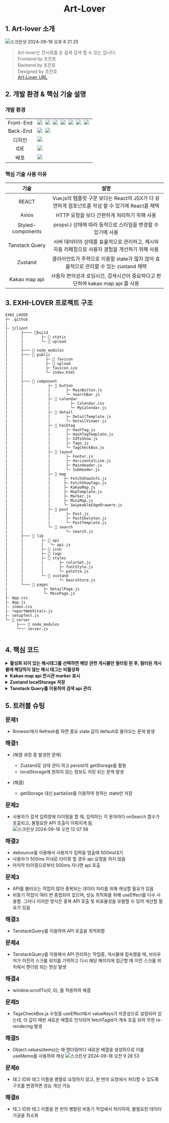 <h1 align='center'><b>Art-Lover</b></h1>

## **1. Art-lover 소개**

![스크린샷 2024-09-16 오후 6 21 25](https://github.com/user-attachments/assets/717a97f0-dc62-49ec-9b1d-cd105cbee2c3)

> Art-lover는 전시회를 손 쉽게 검색 할 수 있는 입니다.<br/>
> Frontend by 조진호<br/>
> Backend by 조진호 <br/>
> Designed by 조진호 <br/>
[Art-Lover URL](https://art-lover.co.kr)<br/>
                                                               
## **2. 개발 환경 & 핵심 기술 설명**

### **개발 환경**

<table>
<tr>
 <td align="center">Front-End</td>
 <td>
	<img src="https://img.shields.io/badge/React-61DAFB?style=for-the-badge&logo=React&logoColor=white"/>&nbsp 
  	<img src="https://img.shields.io/badge/javascript-F7DF1E?style=for-the-badge&logo=javascript&logoColor=black"/>&nbsp
  	<img src="https://img.shields.io/badge/styled--Components-db7093?style=for-the-badge&logo=styled-Components&logoColor=black"/>&nbsp 
  	<img src="https://img.shields.io/badge/Axios-white?style=for-the-badge&logo=Axios&logoColor=black"/>&nbsp 
  	<img src="https://img.shields.io/badge/ReactQuery-FF4154?style=for-the-badge&logo=ReactQuery&logoColor=black"/>&nbsp 
   	<img src="https://img.shields.io/badge/Zustand-61DAFB?style=for-the-badge&logo=React&logoColor=white"/>&nbsp 
   	<img src="https://img.shields.io/badge/MUI-007FFF?style=for-the-badge&logo=MUI&logoColor=white"/>&nbsp 
 </td>
</tr>
	
<tr>
 <td align="center">Back-End</td>
 <td>
	 <img src="https://img.shields.io/badge/Node.js-339933?style=flat-square&logo=Node.js&logoColor=white"/>&nbsp
	 <img src="https://img.shields.io/badge/Express-000000?style=flat-square&logo=Express&logoColor=white"/>&nbsp
</tr>

<tr>
 <td align="center">디자인</td>
 <td>
    <img src="https://img.shields.io/badge/Figma-d90f42?style=for-the-badge&logo=Figma&logoColor=white"/>&nbsp  
 </td>
</tr>

<tr>
 <td align="center">IDE</td>
 <td>
    <img src="https://img.shields.io/badge/VSCode-007ACC?style=for-the-badge&logo=Visual%20Studio%20Code&logoColor=white"/>&nbsp
</tr>

 <td align="center">배포</td>
 <td>
	 <img src="https://img.shields.io/badge/cPanel-FF6C2C?style=flat-square&logo=cPanel&logoColor=white"/>&nbsp
</tr>
</table>

### **핵심 기술 사용 이유**

|     **기술**      |                                                   **설명**                                                    |
| :---------------: | :-----------------------------------------------------------------------------------------------------------: |
|       REACT       | Vue.js의 템플릿 구문 보다는 React의 JSX가 더 유연하게 컴포넌트를 작성 할 수 있기에 React를 채택|
|       Axios       | HTTP 요청을 보다 간편하게 처리하기 위해 사용 |
| Styled-components |    props나 상태에 따라 동적으로 스타일을 변경할 수 있기에 사용      |
|  Tanstack Query | 서버 데이터의 상태를 효율적으로 관리하고, 캐시와 자동 리페칭으로 사용자 경험을 개선하기 위해 사용  |
| Zustand  | 클라이언트가 주력으로 이용할 state가 많지 않아 효율적으로 관리할 수 있는 zustand 채택 |
| Kakao map api  | 사용자 편의성과 로딩시간, 검색시간이 중요하다고 판단하여  kakao map api 를 사용  |




## **3. EXHI-LOVER 프로젝트 구조**

```
EXHI_LOVER
├─ .github
|  
├- 📂client
|      ├──── 📂build
|      |        ├─ 📂 static
|      |        └─ 📂 upload
|      |
|      ├─── 📂 node_modules
|      ├─── 📂 public
|      |          ├─ 📂 favicon
|      |          ├─ 📂 upload
|      |          ├─ favicon.ico
|      |          └─ index.html
|      |
|      ├─── 📂 component
|      |           ├─ 📂 button
|      |           |       ├─ MainButton.js
|      |           |       └─ SearchBar.js
|      |           ├─ 📂 calendar
|      |           |         ├─ Calendar.css
|      |           |         └─ MyCalendar.js
|      |           ├─ 📂 detail
|      |           |       ├─ DetailTemplate.js
|      |           |       └─ DetailViewer.js
|      |           ├─ 📂 hashtag
|      |           |       ├─ HashTag.js
|      |           |       ├─ HashTagTemplate.js
|      |           |       ├─ IdToShow.js
|      |           |       ├─ Tags.js
|      |           |       └─ TagCheckBox.js
|      |           ├─ 📂 layout
|      |           |       ├─ Footer.js
|      |           |       ├─ HorizontalLine.js
|      |           |       ├─ MainHeader.js
|      |           |       └─ SubHeader.js
|      |           ├─ 📂 map
|      |           |      ├─ FetchShowInfo.js
|      |           |      ├─ FetchShowTags.js
|      |           |      ├─ KaKaoMap.js
|      |           |      ├─ MapTemplate.js
|      |           |      ├─ Marker.js
|      |           |      ├─ MiniMap.js
|      |           |      └─ SwipeableEdgeDrawere.js
|      |           ├─ 📂 post
|      |           |       ├─ Post.js
|      |           |       ├─ PostSkeleton.js
|      |           |       └─ PostTemplate.js
|      |           └─ 📂 search   
|      |                   └─ Search.js
|      ├─── 📂 lib     
|      |        ├─ 📂 api
|      |        |   └─ api.js
|      |        ├─ 📂 icon
|      |        ├─ 📂 logo
|      |        ├─ 📂 styles
|      |        |       ├─ colorSet.js
|      |        |       ├─ fontStyle.js
|      |        |       └─ palette.js
|      |        └─ 📂 zustand
|      |                └─ bearsStore.js
|      └─── 📂 pages
|                ├─ DetailPage.js
|                └─ MainPage.js
├- App.css
├- App.js
├- index.css
├- reportWebVitals.js
├- setupTest.js
└─ 📂 server
	 ├─── 📂 node_modules
	 └─── server.js
	   
```

## **4. 핵심 코드**

<details>
  <summary>
    <b>
	활성화 되어 있는 해시태그를 선택하면 해당 관련 게시물만 필터링 된 후, 필터된 게시물에 해당하지 않는 해시 태그는 비활성화
    </b>
  </summary>

- 미디어 아트 선택하기 전<br/>
![스크린샷 2024-09-16 오후 6 25 39](https://github.com/user-attachments/assets/1785fe59-99bc-4a08-ad8b-7c0bad4475b7)

- 미디어 아트 선택 한 후<br/>
![스크린샷 2024-09-16 오후 6 25 57](https://github.com/user-attachments/assets/68f238ce-0d32-4df3-8b81-1f28fca30352)

```JSX

  const TagsCheckBox = ({ title, items, handleCheckedItems, tags }) => {
  const [checkedItems, setCheckedItems] = useState([]);
  const [disableTagIds, setDisableTagIds] = useState([]);
  const [error, setError] = useState(null);

  const objectKeys = Object.keys(items); // string, object의 앞
  const valueKeys = Object.values(items); // int, object의 뒤

  useEffect(() => {
    handleCheckedItems(checkedItems);
  }, [handleCheckedItems, checkedItems]);

  useEffect(() => {
    const fetchTagId = async () => {
      try {
        if (tags !== null) {
          setError(null);
          const TagIds = tags.map((obj) => obj.tag_id);
          const filteredDisableTagIds = valueKeys.filter(
            (element) => !TagIds.includes(element)
          );
          setDisableTagIds(filteredDisableTagIds);
        }
      } catch (e) {
        setError(e);
      }
    };

    fetchTagId();
  }, [tags]);

  const handleItemClick = (index) => {
    if (checkedItems.includes(index)) {
      setCheckedItems((val) => val.filter((text) => text !== index));
    } else {
      setCheckedItems((val) => [...val, index]);
    }
  };

  const handleReset = () => {
    setCheckedItems([]);
  };

  return (
    <Box>
      <p>
        {title}
        <button onClick={handleReset}>선택 초기화</button>
      </p>
      <br />
      <Container>
        {objectKeys.map((item) => (
          <Item
            key={items[item]}
            checked={checkedItems.includes(items[item])}
            onClick={() => handleItemClick(items[item])}
            disable={disableTagIds.includes(items[item])}
          >
            {checkedItems.includes(item) && <Done />}
            {item}
          </Item>
        ))}
      </Container>
    </Box>
  );
};

```

</details>

<details><summary><b>Kakao map api 전시관 marker 표시</b></summary>
<br/>

![스크린샷 2024-09-16 오후 6 54 00](https://github.com/user-attachments/assets/6469000f-c9cf-418b-b0b6-1ac080a14cc8)

- Marker 표시 

```jsx
//MapTemplate.js
const MapTemplate = () => {
  const [state, setState] = useState({
    center: {
      lat: 37.56649,
      lng: 126.978488,
    },
    errMsg: null,
    isLoading: true,
  });

  const { positions, isLoading: markersLoading } = Marker(); // Marker에서 로딩 상태와 positions을 받음

  const [flag, setFlag] = useState(false); // true -> marker 활성화 (위치 활성화를 하지 않으면 no marker)

  useEffect(() => {
    if (navigator.geolocation) {
      // GeoLocation을 이용해서 접속 위치를 얻어옵니다
      navigator.geolocation.getCurrentPosition(
        (position) => {
          setState((prev) => ({
            ...prev,
            center: {
              lat: position.coords.latitude, // 위도
              lng: position.coords.longitude, // 경도
            },
            isLoading: false,
          }));
        },
        (err) => {
          setState((prev) => ({
            ...prev,
            errMsg: err.message,
            isLoading: false,
          }));
        }
      );
    } else {
      // HTML5의 GeoLocation을 사용할 수 없을때 마커 표시 위치와 인포윈도우 내용을 설정합니다
      setState((prev) => ({
        ...prev,
        errMsg: "geolocation을 사용할수 없어요..",
        isLoading: false,
      }));
    }
  }, []);

  useEffect(() => {
    if (!state.isLoading && !markersLoading) {
      setFlag(true); // 모든 로딩이 완료되었을 때 flag를 true로 설정
    }
  }, [state.isLoading, markersLoading]);
  if (!flag) {
    return (
      <>
        <div>loading...</div>
      </>
    );
  }
```

```jsx
//Marker.js
import { useQuery } from "@tanstack/react-query";
import { fetchGalleryLocation } from "../../lib/api/Api";

function Marker() {
  const {
    data: galleries,
    isLoading,
    error,
  } = useQuery({
    queryKey: ["galleries"],
    queryFn: fetchGalleryLocation,
  });

  const positions = galleries
    ? galleries.map((gallery) => ({
        id: gallery.id,
        title: gallery.gallery_name,
        latlng: {
          lat: parseFloat(gallery.gallery_add_tude.split(",")[1]),
          lng: parseFloat(gallery.gallery_add_tude.split(",")[0]),
        },
        add: gallery.gallery_add_word,
        contact: gallery.gallery_phone_num,
        url: gallery.site,
        onDisplay: gallery.on_display,
      }))
    : [];

  return { positions, isLoading, error }; // positions, 로딩 상태, 에러 반환
}

export default Marker;

```

</details>

<details><summary><b>Zustand localStorage 저장</b></summary>
<br/>
	
![스크린샷 2024-09-16 오후 6 59 49](https://github.com/user-attachments/assets/bd4c1fc7-3433-4e9c-b4b1-ec7f1307df6d)

- 필요한 정보만 localstorage에 저장

```jsx
//bearsStore.js
import { create } from "zustand";
import { persist } from "zustand/middleware";

const useBearsStore = create(
  persist(
    (set) => ({
      menuValue: "0",
      setMenuValue: (value) => set({ menuValue: value }),
      buttonValue: 0,
      setButtonValue: (value) => set({ buttonValue: value }),
      lastClickedMarker: {
        lat: 0,
        lng: 0,
      },
      setLastClickedMarker: (lat, lng) =>
        set({ lastClickedMarker: { lat, lng } }),
    }),
    {
      name: "bears-storage",
      partialize: (state) => ({
        menuValue: state.menuValue,
        buttonValue: state.buttonValue,
      }),
    }
  )
);

export default useBearsStore;

```

</details>

<details><summary><b>Tanstack Query를 이용하여 검색 api 관리</b></summary>
<br/>

![스크린샷 2024-09-16 오후 7 16 00](https://github.com/user-attachments/assets/ef282666-2866-4950-9b25-c6261ee5abc2)


```jsx
function Search() {
  const [paginationValue, setPaginationValue] = useState(1);
  const [searchQuery, setSearchQuery] = useState("");
  const initialLoadRef = useRef(true);

  const { menuValue, setMenuValue } = useBearsStore(); // Access Zustand store

  const onSearch = useCallback(
    (searchString) => setSearchQuery(searchString),
    []
  );

  // Tanstack Query 사용
  const {
    data: showsData,
    error,
    isLoading,
  } = useQuery({
    queryKey: ["shows", searchQuery, menuValue, paginationValue],
    queryFn: () =>
      fetchShowsbySearchQuery(searchQuery, menuValue, paginationValue),
    keepPreviousData: true, // 추가적인 옵션을 여기에 넣을 수 있습니다.
    staleTime: 1000 * 5,
  });
  // 페이지 카운트를 계산합니다.
  const pageCount = showsData ? Math.ceil(showsData.totalCount / 10) : 1;

  // 페이징 변화 시 스크롤 조정
  React.useEffect(() => {
    if (!initialLoadRef.current) {
      let location = document.querySelector("#Art").offsetTop;
      window.scrollTo({
        top: location - 20,
      });
    } else {
      initialLoadRef.current = false;
    }
  }, [paginationValue]);
```

</details>

## **5. 트러블 슈팅**

<b style="font-size:18px">문제1</b><br/>

- Browser에서 Refresh를 하면 중요 state 값이 default로 돌아오는 문제 발생 

<b style="font-size:18px">해결1</b><br/>

- (해결 과정 중 발생한 문제) 
	- Zustand로 상태 관리 하고 persist의 getStorage를 활용<br/>
	- localStorage에 원하지 않는 정보도 저장 되는 문제 발생<br/>

- (해결)
	- getStorage 대신 partialize를 이용하여 원하는 state만 저장 <br/>

<b style="font-size:18px">문제2</b><br/>

- 사용자가 검색 입력창에 타이핑을 할 때, 입력하는 각 문자마다 onSearch 함수가 호출되고, 불필요한 API 호출이 이뤄지게 됨.
![스크린샷 2024-09-18 오전 12 07 58](https://github.com/user-attachments/assets/4eabc55a-4cd6-4244-9750-1faf53356347)

<b style="font-size:18px">해결2</b><br/>

- debounce를 이용해서 사용자가 입력을 멈출때 500ms대기 <br/>
- 사용자가 500ms 이내로 타이핑 할 경우 api 요청을 하지 않음 <br/>
- 마지막 타이핑으로부터 500ms 지나면 api 호출 <br/>


<b style="font-size:18px">문제3</b><br/>

- API를 불러오는 작업이 많아 중복되는 데이터 처리를 위해 캐싱할 필요가 있음
- 비동기 작업이 여러 번 중첩되어 있으며, 성능 최적화를 위해 useEffect를 다수 사용함. 그러나 이러한 방식은 중복 API 호출 및 비효율성을 유발할 수 있어 개선할 필요가 있음

<b style="font-size:18px">해결3</b><br/>

- TanstackQuery를 이용하여 API 호출을 최적화함 <br/>

<b style="font-size:18px">문제4</b><br/>

- TanstackQuery를 이용해서 API 관리하는 작업중, 게시물에 접속했을 때, 브라우저가 이전의 스크롤 위치를 기억하고 다시 해당 페이지에 접근할 때 이전 스크롤 위치에서 랜더링 되는 현상 발생

<b style="font-size:18px">해결4</b><br/>

- window.scrollTo(0, 0); 를 적용하여 해결 <br/>

<b style="font-size:18px">문제5</b><br/>

- TagsCheckBox.js 수정중 useEffect에서 valueKeys가 의존성으로 설정되어 있는데, 이 값이 매번 새로운 배열로 인식되어 fetchTagId가 계속 호출 되어 무한 re-rendering 발생

<b style="font-size:18px">해결5</b><br/>

- Object.values(items)는 매 렌더링마다 새로운 배열을 생성하므로 이를 useMemo를 사용하여 캐싱
![스크린샷 2024-09-18 오전 9 28 53](https://github.com/user-attachments/assets/32893e3d-4a2b-442a-807a-f89b35cf72a1)

<b style="font-size:18px">문제6</b><br/>
- 태그 ID와 태그 이름을 병렬로 요청하지 않고, 한 번의 요청에서 처리할 수 있도록 구조를 변경하면 성능 개선 가능
  
<b style="font-size:18px">해결6</b><br/>

- 태그 ID와 태그 이름을 한 번의 병합된 비동기 작업에서 처리하여, 불필요한 데이터 가공을 최소화<br/>

</details>
